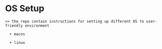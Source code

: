 
# OS Setup

    >> the repo contain instructions for setting up different OS to user-friendly environment

      + macos

      + linux
